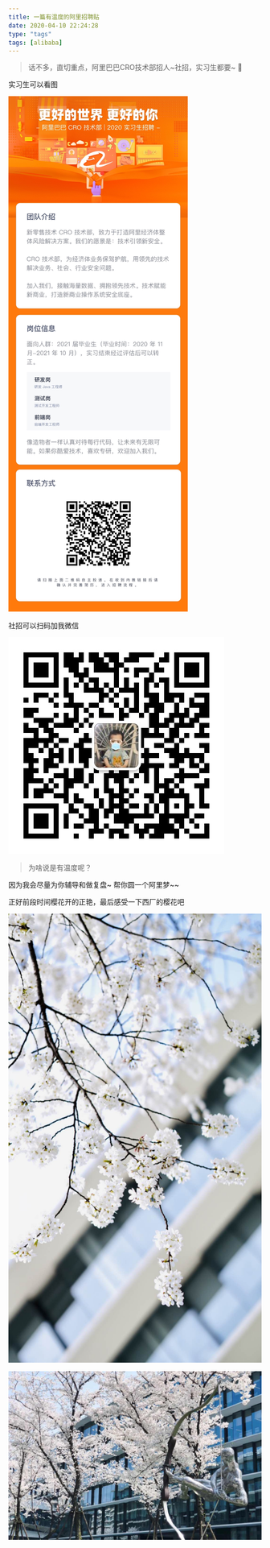 ```yaml
---
title: 一篇有温度的阿里招聘贴
date: 2020-04-10 22:24:28
type: "tags"
tags: [alibaba]
---
```


> 话不多，直切重点，阿里巴巴CRO技术部招人~社招，实习生都要~ 🥕

<!--more-->

实习生可以看图

![实习生](https://github.com/7le/7le.github.io/raw/master/image/ali/1.jpg)

社招可以扫码加我微信

![微信](https://github.com/7le/7le.github.io/raw/master/image/ali/4.jpg)

> 为啥说是有温度呢？

因为我会尽量为你辅导和做复盘~ 帮你圆一个阿里梦~~

正好前段时间樱花开的正艳，最后感受一下西厂的樱花吧

![樱花1](https://github.com/7le/7le.github.io/raw/master/image/ali/2.jpg)

![樱花2](https://github.com/7le/7le.github.io/raw/master/image/ali/3.jpg)